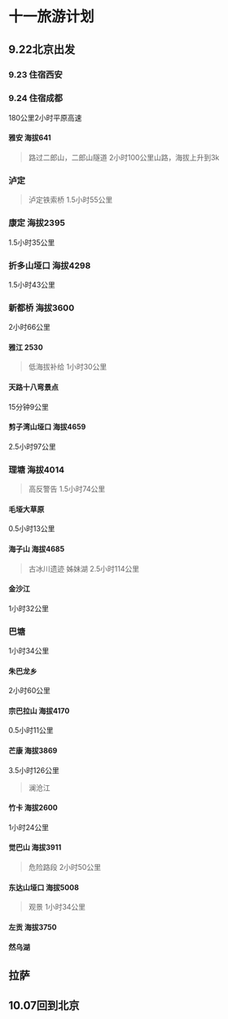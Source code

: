 # 十一旅游计划

## 9.22北京出发
### 9.23 住宿西安
### 9.24 住宿成都
180公里2小时平原高速
#### 雅安 海拔641
>路过二郎山，二郎山隧道
2小时100公里山路，海拔上升到3k
### 泸定
>泸定铁索桥
1.5小时55公里
### 康定 海拔2395
1.5小时35公里
### 折多山垭口 海拔4298
1.5小时43公里
### 新都桥 海拔3600
2小时66公里
#### 雅江 2530
>低海拔补给
1小时30公里
#### 天路十八弯景点
15分钟9公里
#### 剪子湾山垭口 海拔4659
2.5小时97公里
### 理塘 海拔4014
>高反警告
1.5小时74公里
#### 毛垭大草原
0.5小时13公里
#### 海子山 海拔4685
>古冰川遗迹
>姊妹湖
2.5小时114公里
#### 金沙江
1小时32公里
### 巴塘
1小时34公里
#### 朱巴龙乡
2小时60公里
#### 宗巴拉山 海拔4170
0.5小时11公里
#### 芒康 海拔3869
3.5小时126公里
>澜沧江
#### 竹卡 海拔2600
1小时24公里
#### 觉巴山 海拔3911
>危险路段
2小时50公里
#### 东达山垭口 海拔5008
>观景
1小时34公里
#### 左贡 海拔3750
#### 然乌湖
## 拉萨
## 10.07回到北京
